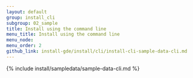 ```yaml
---
layout: default
group: install_cli 
subgroup: 02_sample
title: Install using the command line
menu_title: Install using the command line
menu_node: 
menu_order: 2
github_link: install-gde/install/cli/install-cli-sample-data-cli.md
---
```


{% include install/sampledata/sample-data-cli.md %}